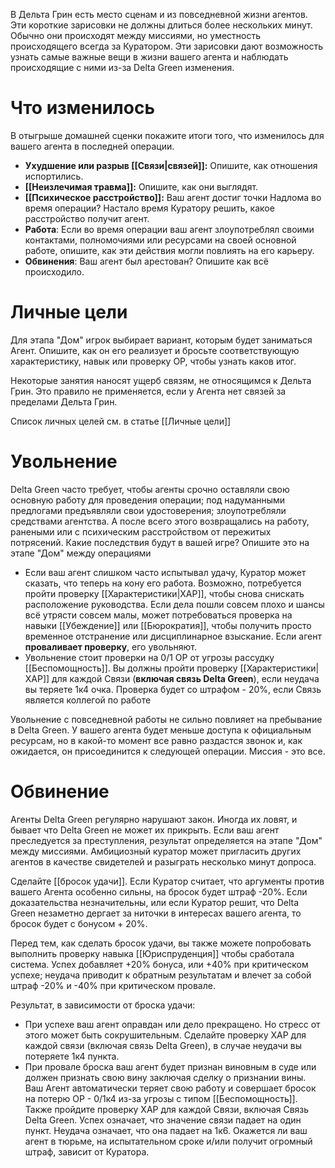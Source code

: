В Дельта Грин есть место сценам и из повседневной жизни агентов. Эти короткие зарисовки не должны длиться более нескольких минут. Обычно они происходят между миссиями, но уместность происходящего всегда за Куратором. Эти зарисовки дают возможность узнать самые важные вещи в жизни вашего агента и наблюдать происходящие с ними из-за Delta Green изменения.

# Что изменилось

В отыгрыше домашней сценки покажите итоги того, что изменилось для вашего агента в последней операции.

- **Ухудшение или разрыв [[Связи|связей]]:** Опишите, как отношения испортились.
- **[[Неизлечимая травма]]:** Опишите, как они выглядят.
- **[[Психическое расстройство]]:** Ваш агент достиг точки Надлома во время операции? Настало время Куратору решить, какое расстройство получит агент.
- **Работа**: Если во время операции ваш агент злоупотреблял своими контактами, полномочиями или ресурсами на своей основной работе, опишите, как эти действия могли повлиять на его карьеру.
- **Обвинения**: Ваш агент был арестован? Опишите как всё происходило.

# Личные цели

Для этапа "Дом" игрок выбирает вариант, которым будет заниматься Агент. Опишите, как он его реализует и бросьте соответствующую характеристику, навык или проверку ОР, чтобы узнать каков итог.

Некоторые занятия наносят ущерб связям, не относящимся к Дельта Грин. Это правило не применяется, если у Агента нет связей за пределами Дельта Грин.

Список личных целей см. в статье [[Личные цели]]

# Увольнение

Delta Green часто требует, чтобы агенты срочно оставляли свою основную работу для проведения операции; под надуманными предлогами предъявляли свои удостоверения; злоупотребляли средствами агентства. А после всего этого возвращались на работу, ранеными или с психическим расстройством от пережитых потрясений. Какие последствия будут в вашей игре? Опишите это на этапе "Дом" между операциями

- Если ваш агент слишком часто испытывал удачу, Куратор может сказать, что теперь на кону его работа. Возможно, потребуется пройти проверку [[Характеристики|ХАР]], чтобы снова снискать расположение руководства. Если дела пошли совсем плохо и шансы всё утрясти совсем малы, может потребоваться проверка на навыки [[Убеждение]] или [[Бюрократия]], чтобы получить просто временное отстранение или дисциплинарное взыскание. Если агент **проваливает проверку**, его увольняют.
- Увольнение стоит проверки на 0/1 ОР от угрозы рассудку [[Беспомощность]]. Вы должны пройти проверку [[Характеристики|ХАР]] для каждой Связи (**включая связь Delta Green**), если неудача вы теряете 1к4 очка. Проверка будет со штрафом - 20%, если Связь является коллегой по работе

Увольнение с повседневной работы не сильно повлияет на пребывание в Delta Green. У вашего агента будет меньше доступа к официальным ресурсам, но в какой-то момент все равно раздастся звонок и, как ожидается, он присоединится к следующей операции. Миссия - это все.

# Обвинение

Агенты Delta Green регулярно нарушают закон. Иногда их ловят, и бывает что Delta Green не может их прикрыть. Если ваш агент преследуется за преступления, результат определяется на этапе "Дом" между миссиями. Амбициозный куратор может пригласить других агентов в качестве свидетелей и разыграть несколько минут допроса.

Сделайте [[бросок удачи]]. Если Куратор считает, что аргументы против вашего Агента особенно сильны, на бросок будет штраф -20%. Если доказательства незначительны, или если Куратор решит, что Delta Green незаметно дергает за ниточки в интересах вашего агента, то бросок будет с бонусом + 20%.

Перед тем, как сделать бросок удачи, вы также можете попробовать выполнить проверку навыка [[Юриспруденция]] чтобы сработала система. Успех добавляет +20% бонуса, или +40% при критическом успехе; неудача приводит к обратным результатам и влечет за собой штраф -20% и -40% при критическом провале.

Результат, в зависимости от броска удачи:

- При успехе ваш агент оправдан или дело прекращено. Но стресс от этого может быть сокрушительным. Сделайте проверку ХАР для каждой связи (включая связь Delta Green), в случае неудачи вы потеряете 1к4 пункта.
- При провале броска ваш агент будет признан виновным в суде или должен признать свою вину заключая сделку о признании вины. Ваш Агент автоматически теряет свою работу и совершает бросок на потерю ОР - 0/1к4 из-за угрозы с типом [[Беспомощность]]. Также пройдите проверку ХАР для каждой Связи, включая Связь Delta Green. Успех означает, что значение связи падает на один пункт. Неудача означает, что она падает на 1к6. Окажется ли ваш агент в тюрьме, на испытательном сроке и/или получит огромный штраф, зависит от Куратора.
